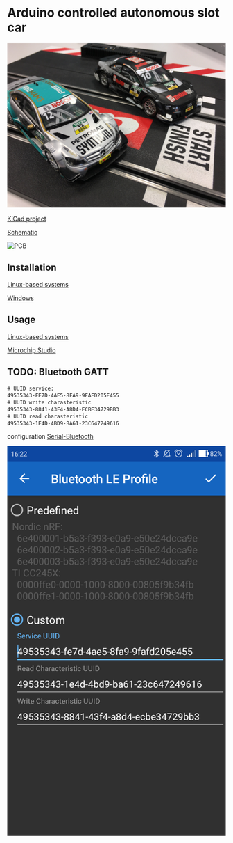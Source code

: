 # Arduino controlled autonomous slot car

![foto real](foto-slotcar.jpg)

[KiCad project](docs/hw)

[Schematic](docs/arcar.pdf)

![PCB](foto-pcb-top.png)

## Installation

[Linux-based systems](install/README_linux.md)

[Windows](install/README.md)

## Usage

[Linux-based systems](firmware/README_linux.md)

[Microchip Studio](firmware/README.md)

## TODO: Bluetooth GATT

```shell
# UUID service:  
49535343-FE7D-4AE5-8FA9-9FAFD205E455  
# UUID write charasteristic
49535343-8841-43F4-A8D4-ECBE34729BB3  
# UUID read charasteristic
49535343-1E4D-4BD9-BA61-23C647249616  
```

configuration [Serial-Bluetooth](https://play.google.com/store/apps/details?id=de.kai_morich.serial_bluetooth_terminal&hl=cs)  

![demo](serial-bluetooth.png)
